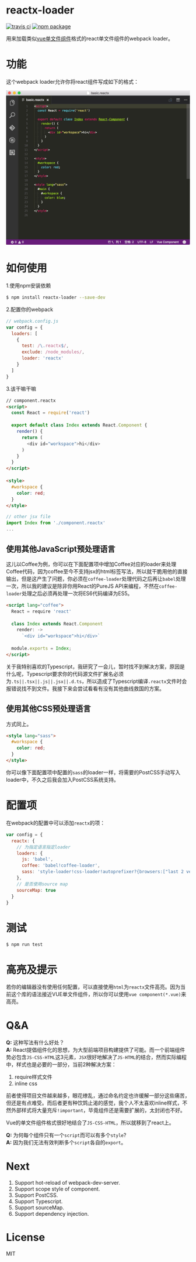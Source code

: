 # reactx-loader

[![travis ci](https://travis-ci.org/sekaiamber/reactx-loader.svg)](https://travis-ci.org/sekaiamber/reactx-loader) [![npm package](https://img.shields.io/npm/v/reactx-loader.svg?maxAge=2592000)](https://www.npmjs.com/package/reactx-loader)


用来加载类似[vue单文件组件](http://cn.vuejs.org/v2/guide/single-file-components.html)格式的react单文件组件的webpack loader。

# 功能

这个webpack loader允许你将react组件写成如下的格式：

![reactx component](https://raw.githubusercontent.com/sekaiamber/reactx-loader/master/doc/reactx-loader.jpg)


# 如何使用

1.使用npm安装依赖

```bash
$ npm install reactx-loader --save-dev
```
2.配置你的webpack

```javascript
// webpack.config.js
var config = {
  loaders: [
    {
      test: /\.reactx$/,
      exclude: /node_modules/,
      loader: 'reactx'
    }
  ]
}
```

3.该干嘛干嘛

```html
// component.reactx
<script>
  const React = require('react')

  export default class Index extends React.Component {
    render() {
      return (
        <div id="workspace">hi</div>
      )
    }
  }
</script>

<style>
  #workspace {
    color: red;
  }
</style>
```

```javascript
// other jsx file
import Index from './component.reactx'
...
```

## 使用其他JavaScript预处理语言

这儿以Coffee为例，你可以在下面配置项中增加Coffee对应的loader来处理Coffee代码，因为coffee至今不支持jsx的html标签写法，所以就干脆用他的直接输出，但是这产生了问题，你必须在`coffee-loader`处理代码之后再让`babel`处理一次，所以我的建议是除非你用React的PureJS API来编程，不然在`coffee-loader`处理之后必须再处理一次将ES6代码编译为ES5。

```html
<script lang="coffee">
  React = require 'react'

  class Index extends React.Component
    render: ->
      `<div id="workspace">hi</div>`

  module.exports = Index;
</script>
```

关于我特别喜欢的Typescript，我研究了一会儿，暂时找不到解决方案，原因是什么呢，Typescript要求你的代码源文件扩展名必须为`.ts||.tsx||.js||.jsx||.d.ts`，所以造成了Typescript编译`.reactx`文件时会报错说找不到文件。我接下来会尝试看看有没有其他曲线救国的方案。

## 使用其他CSS预处理语言

方式同上。

```html
<style lang="sass">
  #workspace {
    color: red;
  }
</style>
```

你可以像下面配置项中配置的`sass`的loader一样，将需要的PostCSS手动写入loader中，不久之后我会加入PostCSS系统支持。

# 配置项

在webpack的配置中可以添加`reactx`的项：

```javascript
var config = {
  reactx: {
    // 为指定语言指定loader
    loaders: {
      js: 'babel',
      coffee: 'babel!coffee-loader',
      sass: 'style-loader!css-loader!autoprefixer?{browsers:["last 2 version", "> 1%"]}!sass'
    },
    // 是否使用source map
    sourceMap: true
  }
}
```

# 测试

```
$ npm run test
```

# 高亮及提示

若你的编辑器没有使用任何配置，可以直接使用`html`为`reactx`文件高亮。因为当前这个库的语法接近VUE单文件组件，所以你可以使用`vue component(*.vue)`来高亮。

# Q&A
**Q:** 这种写法有什么好处？  
**A:** React提倡组件化的思想，为大型前端项目构建提供了可能。而一个前端组件势必包含`JS-CSS-HTML`这3元素，`JSX`很好地解决了`JS-HTML`的结合，然而实际编程中，样式也是必要的一部分，当前2种解决方案：

1. require样式文件
2. inline css

前者使得项目文件越来越多，眼花缭乱，通过命名约定也许缓解一部分这些痛苦，但还是有点难受。而后者更有种饮鸩止渴的感觉，我个人不太喜欢inline样式，不然外部样式将大量充斥`!important`，毕竟组件还是需要扩展的，太封闭也不好。

Vue的单文件组件格式很好地结合了`JS-CSS-HTML`，所以就移到了react上。

**Q:** 为何每个组件只有一个`script`而可以有多个`style`?  
**A:** 因为我们无法有效判断多个`script`各自的`export`。

# Next

1. Support hot-reload of webpack-dev-server.
2. Support scope style of component.
3. Support PostCSS.
4. Support Typescript.
5. Support sourceMap.
6. Support dependency injection.

# License

MIT